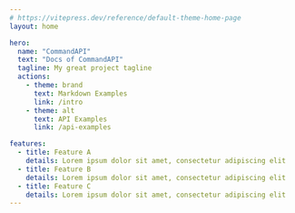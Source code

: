 ```yaml
---
# https://vitepress.dev/reference/default-theme-home-page
layout: home

hero:
  name: "CommandAPI"
  text: "Docs of CommandAPI"
  tagline: My great project tagline
  actions:
    - theme: brand
      text: Markdown Examples
      link: /intro
    - theme: alt
      text: API Examples
      link: /api-examples

features:
  - title: Feature A
    details: Lorem ipsum dolor sit amet, consectetur adipiscing elit
  - title: Feature B
    details: Lorem ipsum dolor sit amet, consectetur adipiscing elit
  - title: Feature C
    details: Lorem ipsum dolor sit amet, consectetur adipiscing elit
---
```


